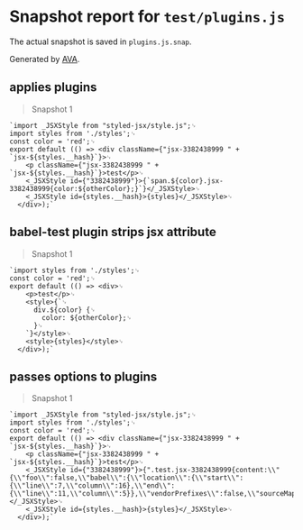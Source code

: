 # Snapshot report for `test/plugins.js`

The actual snapshot is saved in `plugins.js.snap`.

Generated by [AVA](https://ava.li).

## applies plugins

> Snapshot 1

    `import _JSXStyle from "styled-jsx/style.js";␊
    import styles from './styles';␊
    const color = 'red';␊
    export default (() => <div className={"jsx-3382438999 " + `jsx-${styles.__hash}`}>␊
        <p className={"jsx-3382438999 " + `jsx-${styles.__hash}`}>test</p>␊
        <_JSXStyle id={"3382438999"}>{`span.${color}.jsx-3382438999{color:${otherColor};}`}</_JSXStyle>␊
        <_JSXStyle id={styles.__hash}>{styles}</_JSXStyle>␊
      </div>);`

## babel-test plugin strips jsx attribute

> Snapshot 1

    `import styles from './styles';␊
    const color = 'red';␊
    export default (() => <div>␊
        <p>test</p>␊
        <style>{`␊
          div.${color} {␊
            color: ${otherColor};␊
          }␊
        `}</style>␊
        <style>{styles}</style>␊
      </div>);`

## passes options to plugins

> Snapshot 1

    `import _JSXStyle from "styled-jsx/style.js";␊
    import styles from './styles';␊
    const color = 'red';␊
    export default (() => <div className={"jsx-3382438999 " + `jsx-${styles.__hash}`}>␊
        <p className={"jsx-3382438999 " + `jsx-${styles.__hash}`}>test</p>␊
        <_JSXStyle id={"3382438999"}>{".test.jsx-3382438999{content:\\"{\\"foo\\":false,\\"babel\\":{\\"location\\":{\\"start\\":{\\"line\\":7,\\"column\\":16},\\"end\\":{\\"line\\":11,\\"column\\":5}},\\"vendorPrefixes\\":false,\\"sourceMaps\\":false,\\"isGlobal\\":false}}\\";}"}</_JSXStyle>␊
        <_JSXStyle id={styles.__hash}>{styles}</_JSXStyle>␊
      </div>);`
